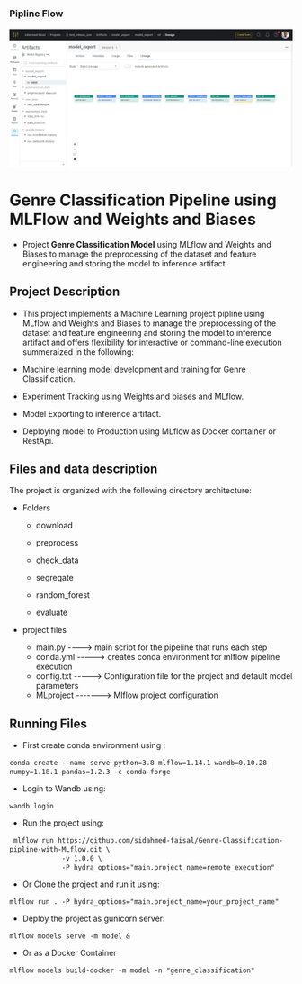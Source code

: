 ### Pipline Flow
![Pipline-Diagram](/model/wdb.png)

# Genre Classification Pipeline using MLFlow and Weights and Biases 

- Project **Genre Classification Model** using MLflow and Weights and Biases to manage the preprocessing of the dataset and feature engineering and storing the model to inference artifact

## Project Description
- This project implements a Machine Learning project pipline using MLflow and Weights and Biases to manage the preprocessing of the dataset and feature engineering and storing the model to inference artifact and offers flexibility for interactive or command-line execution summeraized in the following:

* Machine learning model development and training for Genre Classification.

* Experiment Tracking using Weights and biases and MLflow.

* Model Exporting to inference artifact.

* Deploying model to Production using MLflow as Docker container or RestApi.

## Files and data description
The project is organized with the following directory architecture:
- Folders
    - download     

    - preprocess      

    - check_data       

    - segregate      

    - random_forest      

    - evaluate      

- project files 
    - main.py ----> main script for the pipeline that runs each step 
    - conda.yml -----> creates conda environment for mlflow pipeline execution
    - config.txt -----> Configuration file for the project and default model parameters 
    - MLproject -------> Mlflow project configuration 

## Running Files
* First create conda environment using :
```
conda create --name serve python=3.8 mlflow=1.14.1 wandb=0.10.28 numpy=1.18.1 pandas=1.2.3 -c conda-forge
```
* Login to Wandb using:
```
wandb login
```

* Run the project using:
```
 mlflow run https://github.com/sidahmed-faisal/Genre-Classification-pipline-with-MLflow.git \ 
             -v 1.0.0 \
             -P hydra_options="main.project_name=remote_execution"
``` 

* Or Clone the project and run it using:
```
mlflow run . -P hydra_options="main.project_name=your_project_name"
```

* Deploy the project as gunicorn server:
```
mlflow models serve -m model &
```
* Or as a Docker Container
```
mlflow models build-docker -m model -n "genre_classification"
```





